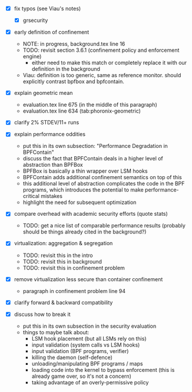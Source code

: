 - [x] fix typos (see Viau's notes)
  - [x] grsecurity

- [x] early definition of confinement
  - NOTE: in progress, background.tex line 16
  - TODO: revisit section 3.6.1 (confinement policy and enforcement engine)
    - either need to make this match or completely replace it with our definition in the background
  - Viau: definition is too generic, same as reference monitor.
          should explicitly contrast bpfbox and bpfcontain.

- [x] explain geometric mean
  - evaluation.tex line 675 (in the middle of this paragraph)
  - evaluation.tex line 634 (tab:phoronix-geometric)

- [x] clarify 2% STDEV/11+ runs

- [x] explain performance oddities
  - put this in its own subsection: "Performance Degradation in BPFContain"
  - discuss the fact that BPFContain deals in a higher level of abstraction than BPFBox
  - BPFBox is basically a thin wrapper over LSM hooks
  - BPFContain adds additional confinement semantics on top of this
  - this additional level of abstraction complicates the code in the BPF programs, which
    introduces the potential to make performance-critical mistakes
  - highlight the need for subsequent optimization

- [x] compare overhead with academic security efforts (quote stats)
  - TODO: get a nice list of comparable performance results
    (probably should be things already cited in the background?)

- [x] virtualization: aggregation & segregation
  - TODO: revisit this in the intro
  - TODO: revisit this in background
  - TODO: revisit this in confinement problem

- [x] remove virtualization less secure than container confinement
  - paragraph in confinement problem line 94

- [x] clarify forward & backward compatibility

- [x] discuss how to break it
  - put this in its own subsection in the security evaluation
  - things to maybe talk about:
    - LSM hook placement (but all LSMs rely on this)
    - input validation (system calls vs LSM hooks)
    - input validation (BPF programs, verifier)
    - killing the daemon (self-defence)
    - unloading/manipulating BPF programs / maps
    - loading code into the kernel to bypass enforcement (this is already game over, so it's not a concern)
    - taking advantage of an overly-permissive policy
